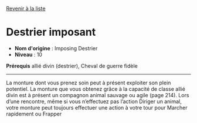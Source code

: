 [Revenir à la liste](..)

# Destrier imposant

 * **Nom d'origine** : Imposing Destrier
 * **Niveau** : 10


<p><strong>Prérequis</strong> allié divin (destrier), Cheval de guerre fidèle</p>
<hr>
<p>La monture dont vous prenez soin peut à présent exploiter son plein potentiel. La monture que vous obtenez grâce à la capacité de classe allié divin est à présent un compagnon animal sauvage ou agile (page 214). Lors d’une rencontre, même si vous n’effectuez pas l’action Diriger un animal, votre monture peut toujours effectuer une action à votre tour pour Marcher rapidement ou Frapper</p>